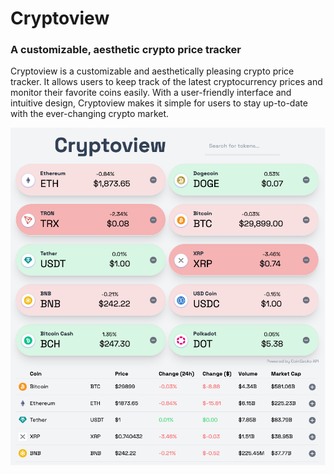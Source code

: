 # Cryptoview
### A customizable, aesthetic crypto price tracker

Cryptoview is a customizable and aesthetically pleasing crypto price tracker. It allows users to keep track of the latest cryptocurrency prices and monitor their favorite coins easily. With a user-friendly interface and intuitive design, Cryptoview makes it simple for users to stay up-to-date with the ever-changing crypto market.

![Alt Text](my-gecko/public/screenshot.png)


